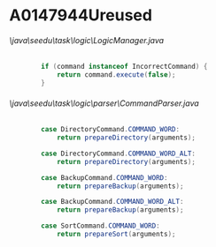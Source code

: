 # A0147944Ureused
###### \java\seedu\task\logic\LogicManager.java
``` java
        if (command instanceof IncorrectCommand) {
            return command.execute(false);
        }
```
###### \java\seedu\task\logic\parser\CommandParser.java
``` java
        case DirectoryCommand.COMMAND_WORD:
            return prepareDirectory(arguments);

        case DirectoryCommand.COMMAND_WORD_ALT:
            return prepareDirectory(arguments);

        case BackupCommand.COMMAND_WORD:
            return prepareBackup(arguments);

        case BackupCommand.COMMAND_WORD_ALT:
            return prepareBackup(arguments);

        case SortCommand.COMMAND_WORD:
            return prepareSort(arguments);
```
